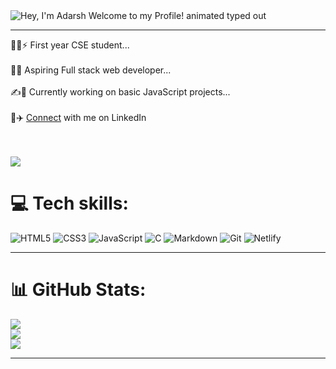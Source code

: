  <img src="https://readme-typing-svg.demolab.com?font=Operator+Mono&size=37&duration=2800&pause=5000&center=true&vCenter=true&width=940&height=50&lines=Hey%20there%2C%20Adarsh%20here👋👋" align="middle" alt="Hey, I'm Adarsh Welcome to my Profile! animated typed out">

-------

  🧑‍💻⚡ First year CSE student...<br><br>  🙇💫 Aspiring Full stack web developer...<br><br>  ✍️🌟 Currently working on basic JavaScript projects...<br><br>🚂✈️ [Connect](https://www.linkedin.com/comm/mynetwork/discovery-see-all?usecase=PEOPLE_FOLLOWS&followMember=adarsh20082006) with me on LinkedIn<br><br><br> 
  
![](https://visitcount.itsvg.in/api?id=Adarsh20082006&label=Profile%20Views&color=8&icon=4&pretty=true)

# 💻 Tech skills:
![HTML5](https://img.shields.io/badge/html5-%23E34F26.svg?style=plastic&logo=html5&logoColor=white) ![CSS3](https://img.shields.io/badge/css3-%231572B6.svg?style=plastic&logo=css3&logoColor=white) ![JavaScript](https://img.shields.io/badge/javascript-%23323330.svg?style=plastic&logo=javascript&logoColor=%23F7DF1E) ![C](https://img.shields.io/badge/c-%2300599C.svg?style=plastic&logo=c&logoColor=white)   ![Markdown](https://img.shields.io/badge/markdown-%23000000.svg?style=flat&logo=markdown&logoColor=white)  ![Git](https://img.shields.io/badge/-Git-black?style=flat-square&logo=git)  ![Netlify](https://img.shields.io/badge/netlify-%23000000.svg?style=flat&logo=netlify&logoColor=#00C7B7)

-------

# 📊 GitHub Stats:
![](https://github-readme-stats.vercel.app/api?username=Adarsh20082006&theme=radical&hide_border=true&include_all_commits=false&count_private=false)<br/>
![](https://github-readme-streak-stats.herokuapp.com/?user=Adarsh20082006&theme=radical&hide_border=true)<br/>
![](https://github-readme-stats.vercel.app/api/top-langs/?username=Adarsh20082006&theme=radical&hide_border=true&include_all_commits=false&count_private=false&layout=compact)

---


<!-- Proudly created with GPRM ( https://gprm.itsvg.in ) -->
